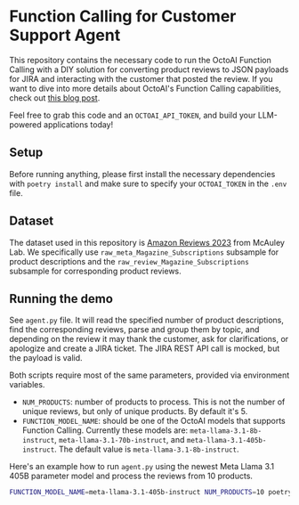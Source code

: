 # Function Calling for Customer Support Agent

This repository contains the necessary code to run the OctoAI Function Calling with a DIY solution for converting product reviews to JSON payloads for JIRA and interacting with the customer that posted the review. If you want to dive into more details about OctoAI's Function Calling capabilities, check out [this blog post](...).

Feel free to grab this code and an `OCTOAI_API_TOKEN`, and
build your LLM-powered applications today!


## Setup

Before running anything, please first install the necessary dependencies with `poetry install` and make sure to specify your `OCTOAI_TOKEN` in the `.env` file.

## Dataset

The dataset used in this repository is [Amazon Reviews 2023](https://huggingface.co/datasets/McAuley-Lab/Amazon-Reviews-2023) from McAuley Lab. We specifically use `raw_meta_Magazine_Subscriptions` subsample for product descriptions and the `raw_review_Magazine_Subscriptions` subsample for corresponding product reviews.


## Running the demo

See `agent.py` file. It will read the specified number of product descriptions, find the corresponding reviews, parse and group them by topic, and depending on the review it may thank the customer, ask for clarifications, or apologize and create a JIRA ticket. The JIRA REST API call is mocked, but the payload is valid.

Both scripts require most of the same parameters, provided via environment variables.

- `NUM_PRODUCTS`: number of products to process. This is not the number of unique reviews, but only of unique products. By default it's 5.
- `FUNCTION_MODEL_NAME`: should be one of the OctoAI models that supports Function Calling. Currently these models are: `meta-llama-3.1-8b-instruct`, `meta-llama-3.1-70b-instruct`, and `meta-llama-3.1-405b-instruct`. The default value is `meta-llama-3.1-8b-instruct`.


Here's an example how to run `agent.py` using the newest Meta Llama 3.1 405B parameter model and process the reviews from 10 products.

```bash
FUNCTION_MODEL_NAME=meta-llama-3.1-405b-instruct NUM_PRODUCTS=10 poetry run python -m function_calling_cx_agent.agent
```
